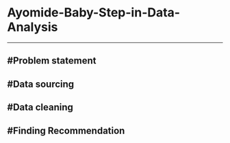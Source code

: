 
# Ayomide-Baby-Step-in-Data-Analysis
------

#Problem statement 
------ 

#Data sourcing 
------ 

#Data cleaning 
------- 

#Finding Recommendation
-------
